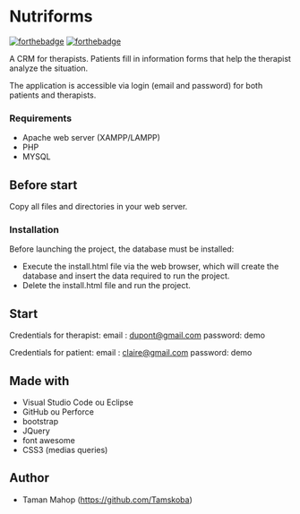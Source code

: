 # Nutriforms
[![forthebadge](http://forthebadge.com/images/badges/built-with-love.svg)](http://forthebadge.com)  [![forthebadge](http://forthebadge.com/images/badges/powered-by-electricity.svg)](http://forthebadge.com)

A CRM for therapists. Patients fill in information forms that help the therapist analyze the situation. 

The application is accessible via login (email and password) for both patients and therapists.

### Requirements

- Apache web server (XAMPP/LAMPP)
- PHP
- MYSQL


## Before start

Copy all files and directories in your web server.


### Installation

Before launching the project, the database must be installed:
 - Execute the install.html file via the web browser, which will create the database and insert the data required to run the project.
 - Delete the install.html file and run the project.

## Start

Credentials for therapist:
email : dupont@gmail.com
password: demo

Credentials for patient:
email : claire@gmail.com
password: demo


## Made with

- Visual Studio Code ou Eclipse
- GitHub ou Perforce
- bootstrap
- JQuery
- font awesome
- CSS3 (medias queries)


## Author

- Taman Mahop (https://github.com/Tamskoba)


